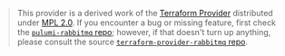 > This provider is a derived work of the [Terraform Provider](https://github.com/terraform-providers/terraform-provider-rabbitmq)
> distributed under [MPL 2.0](https://www.mozilla.org/en-US/MPL/2.0/). If you encounter a bug or missing feature,
> first check the [`pulumi-rabbitmq` repo](https://github.com/pulumi/pulumi-rabbitmq/issues); however, if that doesn't turn up anything,
> please consult the source [`terraform-provider-rabbitmq` repo](https://github.com/terraform-providers/terraform-provider-rabbitmq/issues).